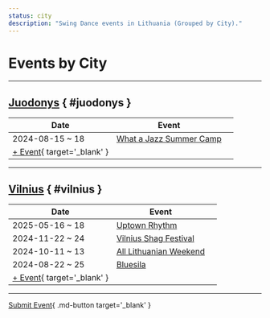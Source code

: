 ```yaml
---
status: city
description: "Swing Dance events in Lithuania (Grouped by City)."
---
```


# Events by City

---

## <a id=juodonys></a>[Juodonys](#juodonys) { #juodonys }

| Date | Event | |
| --- | --- | --- |
| 2024-08-15 ~ 18 | [What a Jazz Summer Camp](what-a-jazz-summer-camp-2024.md) |  |
| [+ Event](https://github.com/swingdance/events/issues/new?assignees=&labels=add+event&projects=&template=02-add_entity.yml&title=%5B2025%2Flt%5D%20%3CName%3E&region=lt&province=Juodonys&city=Juodonys&org_id=&date_starts=2025-&date_ends=2025-){ target='_blank' }

---

## <a id=vilnius></a>[Vilnius](#vilnius) { #vilnius }

| Date | Event | |
| --- | --- | --- |
| 2025-05-16 ~ 18 | [Uptown Rhythm](uptown-rhythm-2025.md) |  |
| 2024-11-22 ~ 24 | [Vilnius Shag Festival](vilnius-shag-festival-2024.md) |  |
| 2024-10-11 ~ 13 | [All Lithuanian Weekend](all-lithuanian-weekend-2024.md) |  |
| 2024-08-22 ~ 25 | [Bluesila](bluesila-2024.md) |  |
| [+ Event](https://github.com/swingdance/events/issues/new?assignees=&labels=add+event&projects=&template=02-add_entity.yml&title=%5B2025%2Flt%5D%20%3CName%3E&region=lt&province=Vilnius&city=Vilnius&org_id=&date_starts=2025-&date_ends=2025-){ target='_blank' }

---

[Submit Event](https://github.com/swingdance/events/issues/new?assignees=&labels=add+event&projects=&template=02-add_entity.yml&title=%5Blt%5D%20%3CName%3E&region=lt&province=&city=&org_id=2025){ .md-button target='_blank' }
